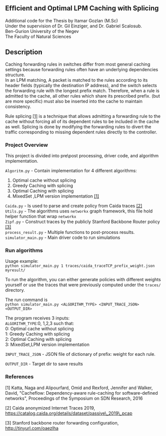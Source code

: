 ## Efﬁcient and Optimal LPM Caching with Splicing
Additional code for the Thesis by Itamar Gozlan (M.Sc) <br>
Under the supervision of Dr. Gil Einziger, and Dr. Gabriel Scalosub. <br>
Ben-Gurion University of the Negev <br>
The Faculty of Natural Sciences <br>

## Description
Caching forwarding rules in switches differ from most general caching settings because forwarding rules 
often have an underlying dependencies structure. <br>
In an LPM matching, A packet is matched to the rules according to its header fields (typically the destination IP 
address), and the switch selects the forwarding rule with the longest prefix match.
Therefore, when a rule is admitted to the cache, all other rules which share its prescribed prefix. 
(but are more specific) must also be inserted into the cache to maintain consistency.

Rule splicing [[1]](#1) is a technique that allows admitting a forwarding rule to the cache without forcing all of its 
dependent rules to be included in the cache as well.
Splicing is done by modifying the forwarding rules to divert the traffic corresponding to missing dependent rules 
directly to the controller.


### Project Overview
This project is divided into pre\post processing, driver code, and algorithm implementation.

``Algoritm.py`` - Contain implementation for 4 different algorithms:
1. Optimal cache without splicing
2. Greedy Caching with splicing
3. Optimal Caching with splicing
4. MixedSet ,LPM version implementation [[1]](#1)

``Caida.py`` - Is used to parse and create policy from Caida traces [[2]](#1) <br>
``Utils.py`` - The algorithms uses ``networkx`` graph framework, this file hold helper function that wrap ``networkx``<br>
``Zipf.py`` - Construct traces by the publicly Stanford Backbone Router policy [[3]](#1)<br>
``process_result.py`` - Multiple functions to post-process results.<br>
``simulator_main.py`` - Main driver code to run simulations<br>

### Run algorithms
Usage example:<br>
``python simulator_main.py 1 traces/caida_traceTCP_prefix_weight.json myresult/``

To run the algorithm, you can either generate policies with different weights yourself or use the
traces that were previously computed under the ``traces/`` directory.

The run command is <br>
``python simulator_main.py <ALGORITHM_TYPE> <INPUT_TRACE_JSON> <OUTPUT_DIR>``

The program receives 3 inputs:<br>
``ALGORITHM_TYPE``:0, 1,2,3 such that: <br>
0: Optimal cache without splicing <br>
1: Greedy Caching with splicing <br>
2: Optimal Caching with splicing <br>
3: MixedSet,LPM version implementation <br>

``INPUT_TRACE_JSON`` - JSON file of dictionary of prefix: weight for each rule. 

``OUTPUT_DIR`` - Target dir to save results

### References


<a id="1">[1]</a> Katta, Naga and Alipourfard, Omid and Rexford, Jennifer and Walker, David, 
"Cacheflow: Dependency-aware rule-caching for software-defined networks",
Proceedings of the Symposium on SDN Research, 2016

<a id="2">[2]</a> Caida anonymized Internet Traces 2019, https://catalog.caida.org/details/dataset/passive\_2019\_pcap

<a id="2">[3]</a> Stanford backbone router forwarding configuration, http://tinyurl.com/oaezlha